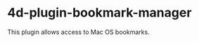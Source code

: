 4d-plugin-bookmark-manager
==========================

This plugin allows access to Mac OS bookmarks.